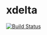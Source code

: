 # xdelta

[![Build Status](https://travis-ci.org/ably-forks/xdelta.svg?branch=xdelta-node)](https://travis-ci.org/ably-forks/xdelta)